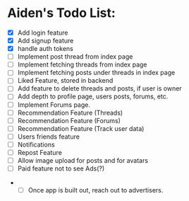 # Aiden's Todo List:

- [x] Add login feature
- [x] Add signup feature
- [x] handle auth tokens
- [ ] Implement post thread from index page
- [ ] Implement fetching threads from index page
- [ ] Implement fetching posts under threads in index page
- [ ] Liked Feature, stored in backend
- [ ] Add feature to delete threads and posts, if user is owner
- [ ] Add depth to profile page, users posts, forums, etc.
- [ ] Implement Forums page.
- [ ] Recommendation Feature (Threads)
- [ ] Recommendation Feature (Forums)
- [ ] Recommendation Feature (Track user data)
- [ ] Users friends feature
- [ ] Notifications
- [ ] Repost Feature
- [ ] Allow image upload for posts and for avatars
- [ ] Paid feature not to see Ads(?)
- - [ ] Once app is built out, reach out to advertisers.

